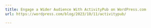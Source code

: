 ```yaml
---
title: Engage a Wider Audience With ActivityPub on WordPress.com
url: https://wordpress.com/blog/2023/10/11/activitypub/

---
```

